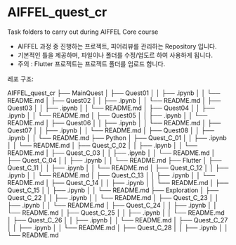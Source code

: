 # AIFFEL_quest_cr
Task folders to carry out during AIFFEL Core course

- AIFFEL 과정 중 진행하는 프로젝트, 피어리뷰를 관리하는 Repository 입니다. 
- 기본적인 틀을 제공하며, 파일이나 폴더를 수정/업도르 하여 사용하게 됩니다. 
- 주의 : Flutter 프로젝트는 프로젝트 폴더를 업로드 합니다. 

레포 구조: 

AIFFEL_quest_cr
├── MainQuest
│   ├── Quest01
│   │   ├── .ipynb
│   │   └── README.md
│   ├── Quest02
│   │   ├── .ipynb
│   │   └── README.md
│   ├── Quest03
│   │   ├── .ipynb
│   │   └── README.md
│   ├── Quest04
│   │   ├── .ipynb
│   │   └── README.md
│   ├── Quest05
│   │   ├── .ipynb
│   │   └── README.md
│   ├── Quest06
│   │   ├── .ipynb
│   │   └── README.md
│   ├── Quest07
│   │   ├── .ipynb
│   │   └── README.md
│   ├── Quest08
│   │   ├── .ipynb
│   │   └── README.md
├── Python
│   ├── Quest_C_01
│   │   ├── .ipynb
│   │   └── README.md
│   ├── Quest_C_02
│   │   ├── .ipynb
│   │   └── README.md
│   ├── Quest_C_03
│   │   ├── .ipynb
│   │   └── README.md
│   ├── Quest_C_04
│   │   ├── .ipynb
│   │   └── README.md
├── Flutter
│   ├── Quest_C_11
│   │   ├── .ipynb
│   │   └── README.md
│   ├── Quest_C_12
│   │   ├── .ipynb
│   │   └── README.md
│   ├── Quest_C_13
│   │   ├── .ipynb
│   │   └── README.md
│   ├── Quest_C_14
│   │   ├── .ipynb
│   │   └── README.md
│   ├── Quest_C_15
│   │   ├── .ipynb
│   │   └── README.md
├── Exploration
│   ├── Quest_C_22
│   │   ├── .ipynb
│   │   └── README.md
│   ├── Quest_C_23
│   │   ├── .ipynb
│   │   └── README.md
│   ├── Quest_C_24
│   │   ├── .ipynb
│   │   └── README.md
│   ├── Quest_C_25
│   │   ├── .ipynb
│   │   └── README.md
│   ├── Quest_C_26
│   │   ├── .ipynb
│   │   └── README.md
│   ├── Quest_C_27
│   │   ├── .ipynb
│   │   └── README.md
│   ├── Quest_C_28
│   │   ├── .ipynb
│   │   └── README.md

